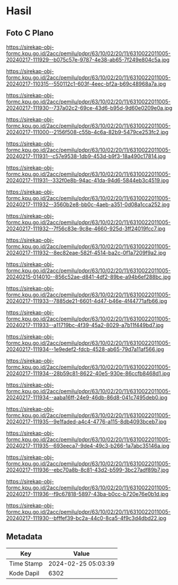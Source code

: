 # Hasil

## Foto C Plano

https://sirekap-obj-formc.kpu.go.id/2acc/pemilu/pdpr/63/10/02/20/11/6310022011005-20240217-111929--b075c57e-9787-4e38-ab65-7f249e804c5a.jpg

https://sirekap-obj-formc.kpu.go.id/2acc/pemilu/pdpr/63/10/02/20/11/6310022011005-20240217-110315--550112c1-603f-4eec-bf2a-b69c48968a7a.jpg

https://sirekap-obj-formc.kpu.go.id/2acc/pemilu/pdpr/63/10/02/20/11/6310022011005-20240217-111930--737a02c2-69ce-43d6-b95d-9d60e0209e0a.jpg

https://sirekap-obj-formc.kpu.go.id/2acc/pemilu/pdpr/63/10/02/20/11/6310022011005-20240217-111000--2156f508-c55b-4c6a-82b9-5479ce253fc2.jpg

https://sirekap-obj-formc.kpu.go.id/2acc/pemilu/pdpr/63/10/02/20/11/6310022011005-20240217-111931--c57e9538-1db9-453d-b9f3-18a490c17814.jpg

https://sirekap-obj-formc.kpu.go.id/2acc/pemilu/pdpr/63/10/02/20/11/6310022011005-20240217-111931--332f0e8b-94ac-41da-94d6-5844eb3c4519.jpg

https://sirekap-obj-formc.kpu.go.id/2acc/pemilu/pdpr/63/10/02/20/11/6310022011005-20240217-111932--3560b2e8-bb0c-4aeb-a351-0d08a1cca252.jpg

https://sirekap-obj-formc.kpu.go.id/2acc/pemilu/pdpr/63/10/02/20/11/6310022011005-20240217-111932--7f56c83e-9c8e-4660-925d-3ff24019fcc7.jpg

https://sirekap-obj-formc.kpu.go.id/2acc/pemilu/pdpr/63/10/02/20/11/6310022011005-20240217-111932--8ec82eae-582f-4514-ba2c-0f1a7209f9a2.jpg

https://sirekap-obj-formc.kpu.go.id/2acc/pemilu/pdpr/63/10/02/20/11/6310022011005-20240215-014010--856c52ae-d841-4df2-89be-a94b6ef288bc.jpg

https://sirekap-obj-formc.kpu.go.id/2acc/pemilu/pdpr/63/10/02/20/11/6310022011005-20240217-111933--7885de21-6601-4d47-b46e-4f44771afb66.jpg

https://sirekap-obj-formc.kpu.go.id/2acc/pemilu/pdpr/63/10/02/20/11/6310022011005-20240217-111933--a11719bc-4f39-45a2-8029-a7b11f449bd7.jpg

https://sirekap-obj-formc.kpu.go.id/2acc/pemilu/pdpr/63/10/02/20/11/6310022011005-20240217-111934--1e9edef2-fdcb-4528-ab65-79d7a11af566.jpg

https://sirekap-obj-formc.kpu.go.id/2acc/pemilu/pdpr/63/10/02/20/11/6310022011005-20240217-111934--28b59c81-8622-40e5-930e-86ccfb8468d1.jpg

https://sirekap-obj-formc.kpu.go.id/2acc/pemilu/pdpr/63/10/02/20/11/6310022011005-20240217-111934--aaba16ff-24e9-46db-86d8-041c7495deb0.jpg

https://sirekap-obj-formc.kpu.go.id/2acc/pemilu/pdpr/63/10/02/20/11/6310022011005-20240217-111935--9e1faded-a4c4-4776-a115-8db4093bceb7.jpg

https://sirekap-obj-formc.kpu.go.id/2acc/pemilu/pdpr/63/10/02/20/11/6310022011005-20240217-111935--693eeca7-9de4-49c3-b266-1a7abc35146a.jpg

https://sirekap-obj-formc.kpu.go.id/2acc/pemilu/pdpr/63/10/02/20/11/6310022011005-20240217-111936--ebc70a8b-8c81-43d2-b599-3bc27adf89b7.jpg

https://sirekap-obj-formc.kpu.go.id/2acc/pemilu/pdpr/63/10/02/20/11/6310022011005-20240217-111936--f9c67818-5897-43ba-b0cc-b720e76e0b1d.jpg

https://sirekap-obj-formc.kpu.go.id/2acc/pemilu/pdpr/63/10/02/20/11/6310022011005-20240217-111930--bfffef39-bc2a-44c0-8ca5-4f9c3d4dbd22.jpg


## Metadata

| Key        | Value               |
| ---------- | ------------------- |
| Time Stamp | 2024-02-25 05:03:39 |
| Kode Dapil | 6302                |



